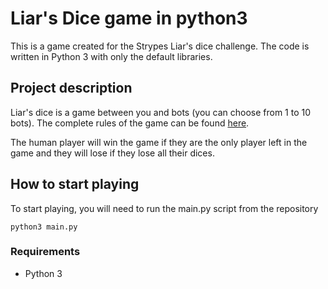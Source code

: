 # Liar's Dice game in python3

This is a game created for the Strypes Liar's dice challenge. The code is written in Python 3 with only the default libraries.

## Project description

Liar's dice is a game between you and bots (you can choose from 1 to 10 bots). The complete rules of the game can be found [here](https://strypes.eu/careers/liars-dice/?utm_content=209574933&utm_medium=social&utm_source=linkedin&hss_channel=lcp-674720). 

The human player will win the game if they are the only player left in the game and they will lose if they lose all their dices.

## How to start playing

To start playing, you will need to run the main.py script from the repository

`python3 main.py`

### Requirements

- Python 3
